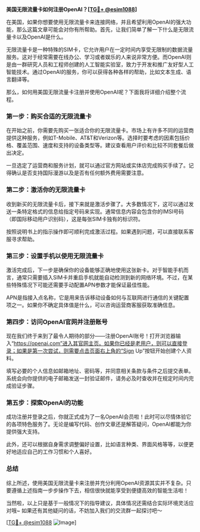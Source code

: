 **美国无限流量卡如何注册OpenAI？[[TG💪+ @esim1088](https://t.me/s/esim1088)]**

在美国，如果你想要使用无限流量卡来连接网络，并且希望利用OpenAI的强大功能，那么这篇文章可能会对你有所帮助。首先，让我们简单了解一下什么是无限流量卡以及OpenAI是什么。

无限流量卡是一种特殊的SIM卡，它允许用户在一定时间内享受无限制的数据流量服务。这对于经常需要在线办公、学习或者娱乐的人来说非常方便。而OpenAI则是由一群研究人员和工程师创建的人工智能实验室，致力于开发和推广友好型人工智能技术。通过OpenAI的服务，你可以获得各种各样的帮助，比如文本生成、语言翻译等。

那么，如何用美国无限流量卡注册并使用OpenAI呢？下面我将详细介绍整个流程。

### 第一步：购买合适的无限流量卡

在开始之前，你需要先购买一张适合你的无限流量卡。市场上有许多不同的运营商提供这种服务，例如T-Mobile、AT&T和Verizon等。选择时要考虑的因素包括价格、覆盖范围、速度和支持的设备类型等。建议查看用户评价和比较不同套餐后做出决定。

一旦选定了运营商和服务计划，就可以通过官方网站或实体店完成购买手续了。记得确认是否支持国际漫游以及是否有任何额外费用需要注意。

### 第二步：激活你的无限流量卡

收到新买的无限流量卡后，接下来就是激活步骤了。大多数情况下，这可以通过发送一条特定格式的信息给指定号码来实现。通常信息内容会包含你的IMSI号码（即国际移动用户识别码），这是每张SIM卡独有的标识符。

按照说明书上的指示操作即可顺利完成激活过程。如果遇到问题，可以直接联系客服寻求帮助。

### 第三步：设置手机以使用无限流量卡

激活完成后，下一步是确保你的设备能够正确地使用这张新卡。对于智能手机而言，通常只需要插入SIM卡并重启手机就能自动检测到新的网络环境。不过，在某些特殊情况下可能还需要手动配置APN参数才能保证最佳性能。

APN是指接入点名称，它是用来告诉移动设备如何与互联网进行通信的关键配置项之一。如果你不确定具体值是什么，可以咨询运营商客服获取准确信息。

### 第四步：访问OpenAI官网并注册账号

现在我们终于来到了最令人期待的部分——注册OpenAI账号！打开浏览器输入“https://openai.com”进入其官网主页。如果你已经是老用户，则可以直接登录；如果是第一次尝试，则需要点击页面右上角的“Sign Up”按钮开始创建个人资料。

填写必要的个人信息如邮箱地址、密码等，并同意相关条款与条件之后提交表单。系统会向你提供的电子邮箱发送一封验证邮件，请务必及时查收并在规定时间内完成验证步骤。

### 第五步：探索OpenAI的功能

成功注册并登录之后，你就正式成为了一名OpenAI会员啦！此时可以尽情体验它的各项特色服务了。无论是编写代码、创作文章还是解答疑问，OpenAI都能为你提供强大支持。

此外，还可以根据自身需求调整偏好设置，比如语言种类、界面风格等等，以便更好地适应自己的工作习惯和个人喜好。

### 总结

综上所述，使用美国无限流量卡来注册并充分利用OpenAI资源其实并不复杂。只要遵循上述指南一步步操作下去，相信很快就能享受到便捷高效的智能生活啦！

当然啦，以上只是基于一般情况下的指导建议，具体情况还需结合实际环境灵活应对哦~ 如果还有其他疑问的话，不妨加入我们的交流群一起探讨吧～

[[TG💪+ @esim1088](https://t.me/s/esim1088) ![Image](https://i.postimg.cc/4NQfJmqS/Snipaste-2025-05-13-00-14-12.png)]